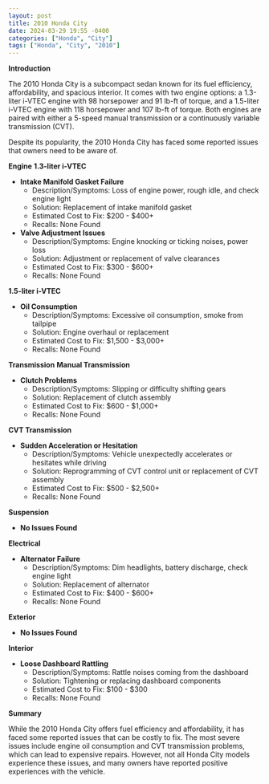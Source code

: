 ```yaml
---
layout: post
title: 2010 Honda City
date: 2024-03-29 19:55 -0400
categories: ["Honda", "City"]
tags: ["Honda", "City", "2010"]
---
```

**Introduction**

The 2010 Honda City is a subcompact sedan known for its fuel efficiency, affordability, and spacious interior. It comes with two engine options: a 1.3-liter i-VTEC engine with 98 horsepower and 91 lb-ft of torque, and a 1.5-liter i-VTEC engine with 118 horsepower and 107 lb-ft of torque. Both engines are paired with either a 5-speed manual transmission or a continuously variable transmission (CVT).

Despite its popularity, the 2010 Honda City has faced some reported issues that owners need to be aware of.

**Engine**
**1.3-liter i-VTEC**
- **Intake Manifold Gasket Failure**
    - Description/Symptoms: Loss of engine power, rough idle, and check engine light
    - Solution: Replacement of intake manifold gasket
    - Estimated Cost to Fix: $200 - $400+
    - Recalls: None Found
- **Valve Adjustment Issues**
    - Description/Symptoms: Engine knocking or ticking noises, power loss
    - Solution: Adjustment or replacement of valve clearances
    - Estimated Cost to Fix: $300 - $600+
    - Recalls: None Found

**1.5-liter i-VTEC**
- **Oil Consumption**
    - Description/Symptoms: Excessive oil consumption, smoke from tailpipe
    - Solution: Engine overhaul or replacement
    - Estimated Cost to Fix: $1,500 - $3,000+
    - Recalls: None Found

**Transmission**
**Manual Transmission**
- **Clutch Problems**
    - Description/Symptoms: Slipping or difficulty shifting gears
    - Solution: Replacement of clutch assembly
    - Estimated Cost to Fix: $600 - $1,000+
    - Recalls: None Found

**CVT Transmission**
- **Sudden Acceleration or Hesitation**
    - Description/Symptoms: Vehicle unexpectedly accelerates or hesitates while driving
    - Solution: Reprogramming of CVT control unit or replacement of CVT assembly
    - Estimated Cost to Fix: $500 - $2,500+
    - Recalls: None Found

**Suspension**
- **No Issues Found**

**Electrical**
- **Alternator Failure**
    - Description/Symptoms: Dim headlights, battery discharge, check engine light
    - Solution: Replacement of alternator
    - Estimated Cost to Fix: $400 - $600+
    - Recalls: None Found

**Exterior**
- **No Issues Found**

**Interior**
- **Loose Dashboard Rattling**
    - Description/Symptoms: Rattle noises coming from the dashboard
    - Solution: Tightening or replacing dashboard components
    - Estimated Cost to Fix: $100 - $300
    - Recalls: None Found

**Summary**

While the 2010 Honda City offers fuel efficiency and affordability, it has faced some reported issues that can be costly to fix. The most severe issues include engine oil consumption and CVT transmission problems, which can lead to expensive repairs. However, not all Honda City models experience these issues, and many owners have reported positive experiences with the vehicle.
